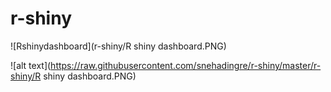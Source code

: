 # r-shiny


![Rshinydashboard](r-shiny/R shiny dashboard.PNG)

![alt text](https://raw.githubusercontent.com/snehadingre/r-shiny/master/r-shiny/R shiny dashboard.PNG)
